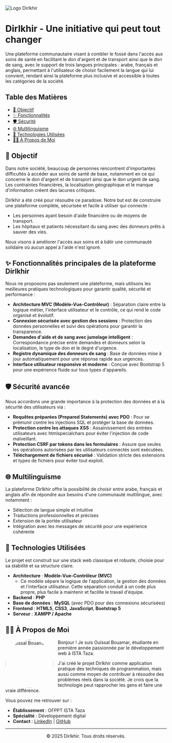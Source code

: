 <img src="https://i.imgur.com/oKAKsnH.png" alt="Logo Dirlkhir" />

# Dirlkhir - Une initiative qui peut tout changer

Une plateforme communautaire visant à combler le fossé dans l'accès aux soins de santé en facilitant le don d'argent et de transport ainsi que le don de sang, avec le support de trois langues principales : arabe, français et anglais, permettant à l'utilisateur de choisir facilement la langue qui lui convient, rendant ainsi la plateforme plus inclusive et accessible à toutes les catégories de la société.



## Table des Matières
- [🎯 Objectif](#-objectif)
- [✨ Fonctionnalités](#-fonctionnalités)
- [🛡️ Sécurité](#-sécurité)
- [🌐 Multilinguisme](#-multilinguisme)
- [🚀 Technologies Utilisées](#-technologies-utilisées)
- [👨‍💻 À Propos de Moi](#-à-propos-de-moi)



## 🎯 Objectif

Dans notre société, beaucoup de personnes rencontrent d'importantes difficultés à accéder aux soins de santé de base, notamment en ce qui concerne le don d'argent et de transport ainsi que le don urgent de sang. Les contraintes financières, la localisation géographique et le manque d'information créent des lacunes critiques.

Dirlkhir a été créé pour résoudre ce paradoxe. Notre but est de construire une plateforme complète, sécurisée et facile à utiliser qui connecte :

- Les personnes ayant besoin d'aide financière ou de moyens de transport.
- Les hôpitaux et patients nécessitant du sang avec des donneurs prêts à sauver des vies.

Nous visons à améliorer l'accès aux soins et à bâtir une communauté solidaire où aucun appel à l'aide n'est ignoré.

## ✨ Fonctionnalités principales de la plateforme Dirlkhir
Nous ne proposons pas seulement une plateforme, mais utilisons les meilleures pratiques technologiques pour garantir qualité, sécurité et performance :

- **Architecture MVC (Modèle-Vue-Contrôleur)** :
  Séparation claire entre la logique métier, l'interface utilisateur et le contrôle, ce qui rend le code organisé et évolutif.
- **Connexion sécurisée avec gestion des sessions** :
  Protection des données personnelles et suivi des opérations pour garantir la transparence.
- **Demandes d'aide et de sang avec jumelage intelligent** :
  Correspondance précise entre demandes et donneurs selon la localisation, le type de don et le degré d'urgence.
- **Registre dynamique des donneurs de sang** :
  Base de données mise à jour automatiquement pour une réponse rapide aux urgences.
- **Interface utilisateur responsive et moderne** :
  Conçue avec Bootstrap 5 pour une expérience fluide sur tous types d'appareils.

## 🛡️ Sécurité avancée
Nous accordons une grande importance à la protection des données et à la sécurité des utilisateurs via :

- **Requêtes préparées (Prepared Statements) avec PDO** :
  Pour se prémunir contre les injections SQL et protéger la base de données.
- **Protection contre les attaques XSS** :
  Assainissement des entrées utilisateurs avec htmlspecialchars pour éviter l'injection de code malveillant.
- **Protection CSRF par tokens dans les formulaires** :
  Assure que seules les opérations autorisées par les utilisateurs connectés sont exécutées.
- **Téléchargement de fichiers sécurisé** :
  Validation stricte des extensions et types de fichiers pour éviter tout exploit.

## 🌐 Multilinguisme
La plateforme Dirlkhir offre la possibilité de choisir entre arabe, français et anglais afin de répondre aux besoins d'une communauté multilingue, avec notamment :

- Sélection de langue simple et intuitive
- Traductions professionnelles et précises
- Extension de la portée utilisateur
- Intégration avec les messages de sécurité pour une expérience cohérente

## 🚀 Technologies Utilisées

Le projet est construit sur une stack web classique et robuste, choisie pour sa stabilité et sa structure claire.

-   **Architecture** : **Modèle-Vue-Contrôleur (MVC)**
    -   Ce modèle sépare la logique de l'application, la gestion des données et l'interface utilisateur. Cette séparation conduit à un code plus propre, plus facile à maintenir et facilite le travail d'équipe.
-   **Backend** : **PHP**
-   **Base de données** : **MySQL** (avec PDO pour des connexions sécurisées)
-   **Frontend** : **HTML5**, **CSS3**, **JavaScript**, **Bootstrap 5**
-   **Serveur** : **XAMPP / Apache**

## 👨‍💻 À Propos de Moi

<img src="" alt="Ouissal Bouamar" width="150" style="float: left; margin-right: 1em; border-radius: 50%;"/>
Bonjour ! Je suis Ouissal Bouamar, étudiante en première année passionnée par le développement web à ISTA Taza.

J'ai créé le projet Dirlkhir comme application pratique des techniques de programmation, mais aussi comme moyen de contribuer à résoudre des problèmes réels dans la société. Je crois que la technologie peut rapprocher les gens et faire une vraie différence.

Vous pouvez me retrouver sur :
- **Établissement** : OFPPT ISTA Taza
- **Spécialité** : Développement digital
- **Contact** : [LinkedIn](https://www.linkedin.com/in/ouissal-bouamar) | [GitHub](https://github.com/Ouissaal)

---
<div align="center">
  <p>© 2025 Dirlkhir. Tous droits réservés.</p>
</div>

